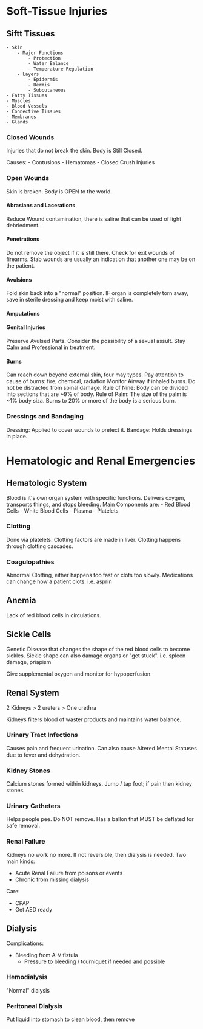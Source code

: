 # Soft-Tissue Injuries

## Siftt Tissues

    - Skin
        - Major Functions
            - Protection
            - Water Balance
            - Temperature Regulation
        - Layers
            - Epidermis
            - Dermis
            - Subcutaneous
    - Fatty Tissues
    - Muscles
    - Blood Vessels
    - Connective Tissues
    - Membranes
    - Glands

### Closed Wounds

Injuries that do not break the skin.
Body is Still Closed.

Causes:
    - Contusions
    - Hematomas
    - Closed Crush Injuries

### Open Wounds

Skin is broken.
Body is OPEN to the world.

#### Abrasians and Lacerations

Reduce Wound contamination, there is saline that can be used of light debriedment.

#### Penetrations

Do not remove the object if it is still there.
Check for exit wounds of firearms.
Stab wounds are usually an indication that another one may be on the patient.

#### Avulsions
Fold skin back into a "normal" position.
IF organ is completely torn away, save in sterile dressing and keep moist with saline.

#### Amputations

#### Genital Injuries
Preserve Avulsed Parts.
Consider the possibility of a sexual assult.
Stay Calm and Professional in treatment.

#### Burns
Can reach down beyond external skin, four may types.
Pay attention to cause of burns: fire, chemical, radiation
Monitor Airway if inhaled burns.
Do not be distracted from spinal damage.
Rule of Nine: Body can be divided into sections that are ~9% of body.
Rule of Palm: The size of the palm is ~1% body siza.
Burns to 20% or more of the body is a serious burn.

### Dressings and Bandaging
Dressing: Applied to cover wounds to pretect it.
Bandage: Holds dressings in place.
# Hematologic and Renal Emergencies

## Hematologic System
Blood is it's own organ system with specific functions.
Delivers oxygen, transports things, and stops bleeding.
Main Components are:
    - Red Blood Cells
    - White Blood Cells
    - Plasma
    - Platelets

### Clotting
Done via platelets.
Clotting factors are made in liver.
Clotting happens through clotting cascades.

### Coagulopathies
Abnormal Clotting, either happens too fast or clots too slowly.
Medications can change how a patient clots.
i.e. asprin

## Anemia
Lack of red blood cells in circulations.

## Sickle Cells
Genetic Disease that changes the shape of the red blood cells to become sickles.
Sickle shape can also damage organs or "get stuck".
i.e. spleen damage, priapism

Give supplemental oxygen and monitor for hypoperfusion.

## Renal System
2 Kidneys > 2 ureters > One urethra

Kidneys filters blood of waster products and maintains water balance.

### Urinary Tract Infections
Causes pain and frequent urination.
Can also cause Altered Mental Statuses due to fever and dehydration.

### Kidney Stones
Calcium stones formed within kidneys.
Jump / tap foot; if pain then kidney stones.

### Urinary Catheters
Helps people pee.
Do NOT remove.
Has a ballon that MUST be deflated for safe removal.

### Renal Failure
Kidneys no work no more.
If not reversible, then dialysis is needed.
Two main kinds:
 - Acute Renal Failure from poisons or events
 - Chronic from missing dialysis

Care:
 - CPAP
 - Get AED ready

## Dialysis
Complications:
 - Bleeding from A-V fistula
    - Pressure to bleeding / tourniquet if needed and possible
### Hemodialysis
"Normal" dialysis

### Peritoneal Dialysis
Put liquid into stomach to clean blood, then remove

